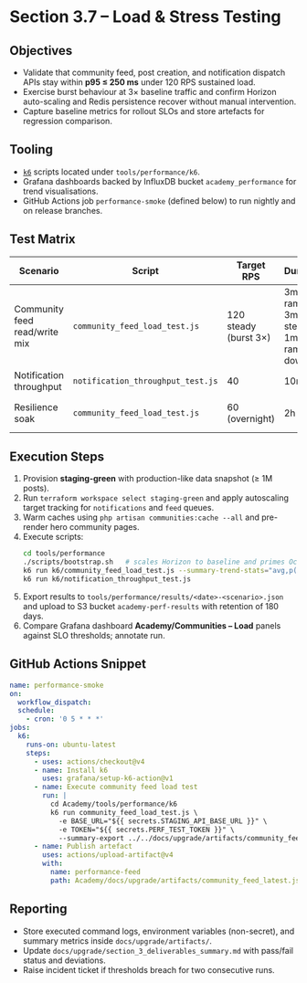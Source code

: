 # Section 3.7 – Load & Stress Testing

## Objectives

- Validate that community feed, post creation, and notification dispatch APIs stay within **p95 ≤ 250 ms** under 120 RPS sustained load.
- Exercise burst behaviour at 3× baseline traffic and confirm Horizon auto-scaling and Redis persistence recover without manual intervention.
- Capture baseline metrics for rollout SLOs and store artefacts for regression comparison.

## Tooling

- [`k6`](https://k6.io/) scripts located under `tools/performance/k6`.
- Grafana dashboards backed by InfluxDB bucket `academy_performance` for trend visualisations.
- GitHub Actions job `performance-smoke` (defined below) to run nightly and on release branches.

## Test Matrix

| Scenario | Script | Target RPS | Duration | Success Criteria |
| --- | --- | --- | --- | --- |
| Community feed read/write mix | `community_feed_load_test.js` | 120 steady (burst 3×) | 3m ramp + 3m steady + 1m ramp down | `http_req_duration{p(95)} < 250 ms`, error rate `<1%`, engagement rate ≥ 0.98 |
| Notification throughput | `notification_throughput_test.js` | 40 | 10m | Dispatch accepted ≥ 99%, queue latency `<5s` |
| Resilience soak | `community_feed_load_test.js` | 60 (overnight) | 2h | No Horizon restarts, memory stable (<75% container cap) |

## Execution Steps

1. Provision **staging-green** with production-like data snapshot (≥ 1M posts).
2. Run `terraform workspace select staging-green` and apply autoscaling target tracking for `notifications` and `feed` queues.
3. Warm caches using `php artisan communities:cache --all` and pre-render hero community pages.
4. Execute scripts:
   ```bash
   cd tools/performance
   ./scripts/bootstrap.sh   # scales Horizon to baseline and primes Octane cache
   k6 run k6/community_feed_load_test.js --summary-trend-stats="avg,p(95),p(99)"
   k6 run k6/notification_throughput_test.js
   ```
5. Export results to `tools/performance/results/<date>-<scenario>.json` and upload to S3 bucket `academy-perf-results` with retention of 180 days.
6. Compare Grafana dashboard **Academy/Communities – Load** panels against SLO thresholds; annotate run.

## GitHub Actions Snippet

```yaml
name: performance-smoke
on:
  workflow_dispatch:
  schedule:
    - cron: '0 5 * * *'
jobs:
  k6:
    runs-on: ubuntu-latest
    steps:
      - uses: actions/checkout@v4
      - name: Install k6
        uses: grafana/setup-k6-action@v1
      - name: Execute community feed load test
        run: |
          cd Academy/tools/performance/k6
          k6 run community_feed_load_test.js \
            -e BASE_URL="${{ secrets.STAGING_API_BASE_URL }}" \
            -e TOKEN="${{ secrets.PERF_TEST_TOKEN }}" \
            --summary-export ../../docs/upgrade/artifacts/community_feed_latest.json
      - name: Publish artefact
        uses: actions/upload-artifact@v4
        with:
          name: performance-feed
          path: Academy/docs/upgrade/artifacts/community_feed_latest.json
```

## Reporting

- Store executed command logs, environment variables (non-secret), and summary metrics inside `docs/upgrade/artifacts/`.
- Update `docs/upgrade/section_3_deliverables_summary.md` with pass/fail status and deviations.
- Raise incident ticket if thresholds breach for two consecutive runs.
